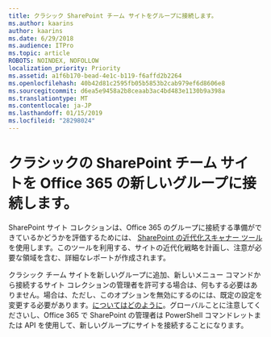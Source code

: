 ```yaml
---
title: クラシック SharePoint チーム サイトをグループに接続します。
ms.author: kaarins
author: kaarins
ms.date: 6/29/2018
ms.audience: ITPro
ms.topic: article
ROBOTS: NOINDEX, NOFOLLOW
localization_priority: Priority
ms.assetid: a1f6b170-bead-4e1c-b119-f6affd2b2264
ms.openlocfilehash: 40b42d81c2595fb05b5853b2cab979ef6d8606e8
ms.sourcegitcommit: d6ea5e9458a2b8ceaab3ac4bd483e1130b9a398a
ms.translationtype: MT
ms.contentlocale: ja-JP
ms.lasthandoff: 01/15/2019
ms.locfileid: "28298024"
---
```

# <a name="connect-classic-sharepoint-team-sites-to-new-office-365-groups"></a>クラシックの SharePoint チーム サイトを Office 365 の新しいグループに接続します。

SharePoint サイト コレクションは、Office 365 のグループに接続する準備ができているかどうかを評価するためには、 [SharePoint の近代化スキャナー ツール](https://go.microsoft.com/fwlink/?linkid=873066)を使用します。このツールを利用する、サイトの近代化戦略を計画し、注意が必要な領域を含む、詳細なレポートが作成されます。
  
クラシック チーム サイトを新しいグループに追加、新しいメニュー コマンドから接続するサイト コレクションの管理者を許可する場合は、何もする必要はありません。場合は、ただし、このオプションを無効にするのには、既定の設定を変更する必要があります。[についてはどのように](https://go.microsoft.com/fwlink/?linkid=2004316)。グローバルことに注意してくださいし、Office 365 で SharePoint の管理者は PowerShell コマンドレットまたは API を使用して、新しいグループにサイトを接続することになります。
  

